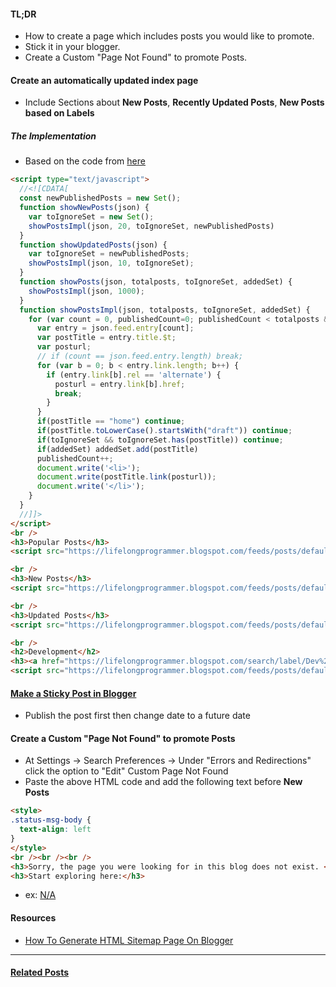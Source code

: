 <!-- https://lifelongprogrammer.blogspot.com/2019/05/how-to-promote-your-content-by-creating-sticking-index-page-in-blogger.html  -->
#### TL;DR
- How to create a page which includes posts you would like to promote.
- Stick it in your blogger.
- Create a Custom "Page Not Found" to promote Posts.

#### Create an automatically updated index page 
- Include Sections about **New Posts**, **Recently Updated Posts**, **New Posts based on Labels**

##### The Implementation
- Based on the code from [here](https://www.howbloggerz.com/2017/03/generate-html-sitemap-page-blogger.html)
```html
<script type="text/javascript">
  //<![CDATA[  
  const newPublishedPosts = new Set();
  function showNewPosts(json) {
    var toIgnoreSet = new Set();
    showPostsImpl(json, 20, toIgnoreSet, newPublishedPosts)
  }
  function showUpdatedPosts(json) {
    var toIgnoreSet = newPublishedPosts;
    showPostsImpl(json, 10, toIgnoreSet);
  }
  function showPosts(json, totalposts, toIgnoreSet, addedSet) {
    showPostsImpl(json, 1000);
  }  
  function showPostsImpl(json, totalposts, toIgnoreSet, addedSet) {
    for (var count = 0, publishedCount=0; publishedCount < totalposts && count< json.feed.entry.length ; count++) {
      var entry = json.feed.entry[count];
      var postTitle = entry.title.$t;
      var posturl;
      // if (count == json.feed.entry.length) break;
      for (var b = 0; b < entry.link.length; b++) {
        if (entry.link[b].rel == 'alternate') {
          posturl = entry.link[b].href;
          break;
        }
      }
      if(postTitle == "home") continue;
      if(postTitle.toLowerCase().startsWith("draft")) continue;
      if(toIgnoreSet && toIgnoreSet.has(postTitle)) continue;
      if(addedSet) addedSet.add(postTitle)
      publishedCount++;
      document.write('<li>');
      document.write(postTitle.link(posturl));
      document.write('</li>');
    }
  }
  //]]>    
</script>
<br />
<h3>Popular Posts</h3>
<script src="https://lifelongprogrammer.blogspot.com/feeds/posts/default/-/Promo-Main?orderby=updated&amp;alt=json-in-script&amp;callback=showNewPosts&amp;max-results=10"></script>

<br />
<h3>New Posts</h3>
<script src="https://lifelongprogrammer.blogspot.com/feeds/posts/default/?orderby=published&amp;alt=json-in-script&amp;callback=showNewPosts&amp;max-results=21"></script>

<br />
<h3>Updated Posts</h3>
<script src="https://lifelongprogrammer.blogspot.com/feeds/posts/default/?orderby=updated&amp;alt=json-in-script&amp;callback=showUpdatedPosts&amp;max-results=31"></script>

<br />
<h2>Development</h2>
<h3><a href="https://lifelongprogrammer.blogspot.com/search/label/Dev%20Tips">Dev Tips</a></h3>
<script src="https://lifelongprogrammer.blogspot.com/feeds/posts/default/-/Dev Tips?orderby=updated&amp;alt=json-in-script&amp;callback=showPosts&amp;max-results=20"></script>
```

#### [Make a Sticky Post in Blogger](https://www.wikihow.com/Make-a-Sticky-Post-in-Blogger)
- Publish the post first then change date to a future date

#### Create a Custom "Page Not Found" to promote Posts<a name="page_not_found"><a/>
- At Settings -> Search Preferences -> Under "Errors and Redirections" click the option to "Edit" Custom Page Not Found
- Paste the above HTML code and add the following text before **New Posts**
```html
<style>
.status-msg-body {
  text-align: left
}
</style>
<br /><br /><br />
<h3>Sorry, the page you were looking for in this blog does not exist. </h3>
<h3>Start exploring here:</h3>
```
- ex: [N/A](https://lifelongprogrammer.blogspot.com/na)

#### Resources
- [How To Generate HTML Sitemap Page On Blogger](https://www.howbloggerz.com/2017/03/generate-html-sitemap-page-blogger.html)

---

#### [Related Posts](https://lifelongprogrammer.blogspot.com/search/label/Blogger)<a name="related"></a>
<script src="https://lifelongprogrammer.blogspot.com/feeds/posts/default/-/Blogger?orderby=updated&amp;alt=json-in-script&amp;callback=weightedRandomRelatedPosts&amp;max-results=20"></script> 
